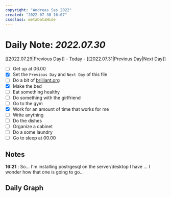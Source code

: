 ```yaml
---
copyright: "Andreas Sas 2022"
created: "2022-07-30 16:07"
cssclass: metaDataHide
---
```


# Daily Note: *2022.07.30*
 [[2022.07.29|Previous Day]] - [Today](obsidian://advanced-uri?daily=true) - [[2022.07.31|Previous Day|Next Day]]

- [ ] Get up at 06.00
- [x] Set the `Previous Day` and `Next Day` of this file
- [ ] Do a bit of [brilliant.org](https://brilliant.org/)
- [x] Make the bed
- [ ] Eat something healthy
- [ ] Do something with the girlfriend
- [ ] Go to the gym
- [x] Work for an amount of time that works for me
- [ ] Write anything
- [ ] Do the dishes
- [ ] Organize a cabinet
- [ ] Do a some laundry
- [ ] Go to sleep at 00.00

## Notes
**16:21** :
So... I'm installing postrgesql on the server/desktop I have ... I wonder how that one is going to go...

## Daily Graph
